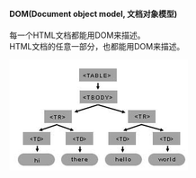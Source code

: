#### DOM(Document object model, 文档对象模型)

每一个HTML文档都能用DOM来描述。<br>
HTML文档的任意一部分，也都能用DOM来描述。

![table](./table.jpg)
